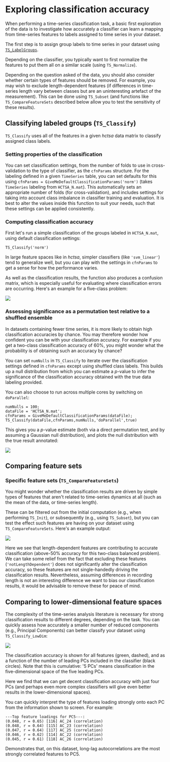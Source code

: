 # Exploring classification accuracy

When performing a time-series classification task, a basic first exploration of the data is to investigate how accurately a classifier can learn a mapping from time-series features to labels assigned to time series in your dataset.

The first step is to assign group labels to time series in your dataset using [`TS_LabelGroups`](grouping.md).

Depending on the classifier, you typically want to first normalize the features to put them all on a similar scale \(using `TS_Normalize`\).

Depending on the question asked of the data, you should also consider whether certain types of features should be removed. For example, you may wish to exclude length-dependent features \(if differences in time-series length vary between classes but are an uninteresting artefact of the measurement\). This can be done using `TS_Subset` \(and functions like `TS_CompareFeatureSets` described below allow you to test the sensitivity of these results\).

## Classifying labeled groups \(`TS_Classify`\)

`TS_Classify` uses all of the features in a given _hctsa_ data matrix to classify assigned class labels.

### Setting properties of the classification

You can set classification settings, from the number of folds to use in cross-validation to the type of classifier, as the `cfnParams` structure. For the labeling defined in a given `TimeSeries` table, you can set defaults for this using `cfnParams = GiveMeDefaultClassificationParams('norm')` \(takes `TimeSeries` labeling from `HCTSA_N.mat`\). This automatically sets an appropriate number of folds \(for cross-validation\), and includes settings for taking into account class imbalance in classifier training and evaluation. It is best to alter the values inside this function to suit your needs, such that these settings can be applied consistently.

### Computing classification accuracy

First let's run a simple classification of the groups labeled in `HCTSA_N.mat`, using default classification settings:

```text
TS_Classify('norm')
```

In large feature spaces like in _hctsa_, simpler classifiers \(like `'svm_linear'`\) tend to generalize well, but you can play with the settings in `cfnParams` to get a sense for how the performance varies.

As well as the classification results, the function also produces a confusion matrix, which is especially useful for evaluating where classification errors are occurring. Here's an example for a five-class problem:

![](../.gitbook/assets/TS_Classify_ConfusionMatrix.png)

### Assessing significance as a permutation test relative to a shuffled ensemble

In datasets containing fewer time series, it is more likely to obtain high classification accuracies by chance. You may therefore wonder how confident you can be with your classification accuracy. For example if you get a two-class classification accuracy of 60%, you might wonder what the probability is of obtaining such an accuracy by chance?

You can set `numNulls` in `TS_Classify` to iterate over the classification settings defined in `cfnParams` except using shuffled class labels. This builds up a null distribution from which you can estimate a _p_-value to infer the significance of the classification accuracy obtained with the true data labeling provided.

You can also choose to run across multiple cores by switching on `doParallel`:

```text
numNulls = 100;
dataFile = 'HCTSA_N.mat';
cfnParams = GiveMeDefaultClassificationParams(dataFile);
TS_Classify(dataFile,cfnParams,numNulls,'doParallel',true)
```

This gives you a _p_-value estimate \(both via a direct permutation test, and by assuming a Gaussian null distribution\), and plots the null distribution with the true result annotated:

![](../.gitbook/assets/TS_Classify_NullDistribution.png)

## Comparing feature sets

### Specific feature sets \(`TS_CompareFeatureSets`\)

You might wonder whether the classification results are driven by simple types of features that aren't related to time-series dynamics at all \(such as the mean of the data, or time-series length\).

These can be filtered out from the initial computation \(e.g., when performing `TS_Init`\), or subsequently \(e.g., using `TS_Subset`\), but you can test the effect such features are having on your dataset using `TS_CompareFeatureSets`. Here's an example output:

![](../.gitbook/assets/TS_CompareFeatureSets.png)

Here we see that length-dependent features are contributing to accurate classification \(above-50% accuracy for this two-class balanced problem\). We can take some relief from the fact that excluding these features \(`'notLengthDependent'`\) does not significantly alter the classification accuracy, so these features are not single-handedly driving the classification results. Nevertheless, assuming differences in recording length is not an interesting difference we want to bias our classification results, it would be advisable to remove these for peace of mind.

## Comparing to lower-dimensional feature spaces

The complexity of the time-series analysis literature is necessary for strong classification results to different degrees, depending on the task. You can quickly assess how accurately a smaller number of reduced components \(e.g., Principal Components\) can better classify your dataset using `TS_Classify_LowDim`:

![](../.gitbook/assets/TS_Classify_LowDim.png)

The classification accuracy is shown for all features \(green, dashed\), and as a function of the number of leading PCs included in the classifier \(black circles\). Note that this is cumulative: '5 PCs' means classification in the five-dimensional space of the five leading PCs.

Here we find that we can get decent classification accuracy with just four PCs \(and perhaps even more complex classifiers will give even better results in the lower-dimensional spaces\).

You can quickly interpret the type of features loading strongly onto each PC from the information shown to screen. For example:

```text
---Top feature loadings for PC5---:
(0.048, r = 0.65) [116] AC_24 (correlation)
(0.048, r = 0.64) [115] AC_23 (correlation)
(0.047, r = 0.64) [117] AC_25 (correlation)
(0.046, r = 0.62) [114] AC_22 (correlation)
(0.045, r = 0.61) [118] AC_26 (correlation)
```

Demonstrates that, on this dataset, long-lag autocorrelations are the most strongly correlated features to PC5.

